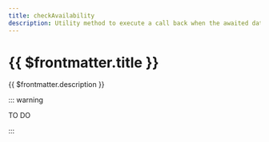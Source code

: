 ```yaml
---
title: checkAvailability
description: Utility method to execute a call back when the awaited data is available with timeout and check interval
---
```


# {{ $frontmatter.title }}

{{ $frontmatter.description }}

::: warning

TO DO

:::
